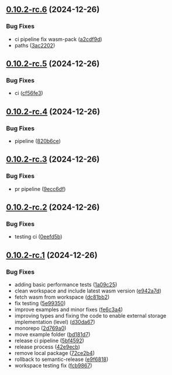 ## [0.10.2-rc.6](https://github.com/trust0-project/RIDB/compare/v0.10.2-rc.5...v0.10.2-rc.6) (2024-12-26)


### Bug Fixes

* ci pipeline fix wasm-pack ([a2cdf9d](https://github.com/trust0-project/RIDB/commit/a2cdf9d860792f299980d3d74cdb8e81de741d8a))
* paths ([3ac2202](https://github.com/trust0-project/RIDB/commit/3ac2202b2050584873de79eeba8fc06df9d0a008))

## [0.10.2-rc.5](https://github.com/trust0-project/RIDB/compare/v0.10.2-rc.4...v0.10.2-rc.5) (2024-12-26)


### Bug Fixes

* ci ([cf56fe3](https://github.com/trust0-project/RIDB/commit/cf56fe3b29e748b7b8974097893f73a2baba9cb0))

## [0.10.2-rc.4](https://github.com/trust0-project/RIDB/compare/v0.10.2-rc.3...v0.10.2-rc.4) (2024-12-26)


### Bug Fixes

* pipeline ([820b6ce](https://github.com/trust0-project/RIDB/commit/820b6ce38bce1a76ed0064735e63b8ce060a040c))

## [0.10.2-rc.3](https://github.com/trust0-project/RIDB/compare/v0.10.2-rc.2...v0.10.2-rc.3) (2024-12-26)


### Bug Fixes

* pr pipeline ([9ecc6df](https://github.com/trust0-project/RIDB/commit/9ecc6df4a7163aaead43f79a6e36147930941d12))

## [0.10.2-rc.2](https://github.com/trust0-project/RIDB/compare/v0.10.2-rc.1...v0.10.2-rc.2) (2024-12-26)


### Bug Fixes

* testing ci ([0eefd5b](https://github.com/trust0-project/RIDB/commit/0eefd5bdbdba8a63460d194dba5ee03667aa9c51))

## [0.10.2-rc.1](https://github.com/trust0-project/RIDB/compare/v0.10.1...v0.10.2-rc.1) (2024-12-26)


### Bug Fixes

* adding basic performance tests ([1a09c25](https://github.com/trust0-project/RIDB/commit/1a09c25c28547e2ef37b93a7257253e3dbce21b6))
* clean workspace and include latest wasm version ([e942a7d](https://github.com/trust0-project/RIDB/commit/e942a7da5b76924e993a53166cac6f7797160eb9))
* fetch wasm from workspace ([dc81bb2](https://github.com/trust0-project/RIDB/commit/dc81bb2115e59002c33a510f838f86d436397efe))
* fix testing ([5e99350](https://github.com/trust0-project/RIDB/commit/5e99350898eda8968d8a6890d0cfafc1d35b8fae))
* improve examples and minor fixes ([fe6c3a4](https://github.com/trust0-project/RIDB/commit/fe6c3a43423945f80294e1cb5d7589efcc9ca935))
* improving types and fixing the code to enable external storage implementation (level) ([d30da67](https://github.com/trust0-project/RIDB/commit/d30da67befe324ff45ec9d04da2d3b3b7b498e0e))
* monorepo ([2d769a0](https://github.com/trust0-project/RIDB/commit/2d769a01327f6a2fd65d4318c1d93ce5c3a0d1f0))
* move example folder ([bd181d7](https://github.com/trust0-project/RIDB/commit/bd181d7d67f584ca409074d9db7964ef9f0483fb))
* release ci pipeline ([5bf4592](https://github.com/trust0-project/RIDB/commit/5bf4592f58b678c64ea5f0fce27777b23dcf96d6))
* release process ([42e9ecb](https://github.com/trust0-project/RIDB/commit/42e9ecb20e6e036654a14880024ac0fb222d5798))
* remove local package ([72ce2b4](https://github.com/trust0-project/RIDB/commit/72ce2b462b4a149f1b3909f2e39988d1f816fbd6))
* rollback to semantic-release ([e9f6818](https://github.com/trust0-project/RIDB/commit/e9f68183038757945cc39b7ab882b5e7979ad817))
* workspace testing fix ([fcb9867](https://github.com/trust0-project/RIDB/commit/fcb986716a10289391419eeeaf9ea92da85ecc19))
